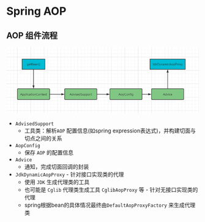 # Spring AOP

## AOP 组件流程

![](https://raw.githubusercontent.com/jinminer/docs/master/spring-framework/spring-on-trip/spring-aop/1.0-spring-aop-component-flow.png)

* `AdvisedSupport` 
  * 工具类：解析`AOP` 配置信息(如spring expression表达式)，并构建切面与切点之间的关系
* `AopConfig` 
  * 保存 `AOP` 的配置信息
* `Advice`
  * 通知，完成切面回调的封装
* `JdkDynamicAopProxy` - 针对接口实现类的代理
  * 使用 `JDK` 生成代理类的工具
  * 也可能是 `Cglib` 代理类生成工具 `CglibAopProxy` 等 - 针对无接口实现类的代理
  * spring根据bean的具体情况最终由`DefaultAopProxyFactory` 来生成代理类

